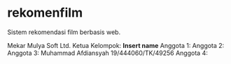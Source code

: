 # rekomenfilm
Sistem rekomendasi film berbasis web.

Mekar Mulya Soft Ltd.
Ketua Kelompok: **Insert name**
Anggota 1:
Anggota 2:
Anggota 3: Muhammad Afdiansyah 19/444060/TK/49256
Anggota 4:
